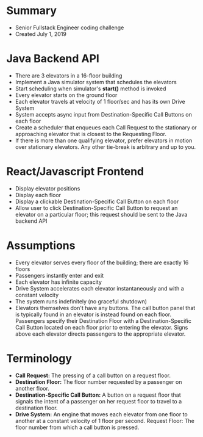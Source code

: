 # Summary
- Senior Fullstack Engineer coding challenge
- Created July 1, 2019


# Java Backend API
- There are 3 elevators in a 16-floor building
- Implement a Java simulator system that schedules the elevators
- Start scheduling when simulator's **start()** method is invoked
- Every elevator starts on the ground floor
- Each elevator travels at velocity of 1 floor/sec and has its own Drive System
- System accepts async input from Destination-Specific Call Buttons on each floor
- Create a scheduler that enqueues each Call Request to the stationary or approaching elevator that is closest to the Requesting Floor.
- If there is more than one qualifying elevator, prefer elevators in motion over stationary elevators. Any other tie-break is arbitrary and up to you.

# React/Javascript Frontend
- Display elevator positions
- Display each floor
- Display a clickable Destination-Specific Call Button on each floor
- Allow user to click Destination-Specific Call Button to request an elevator on a particular floor; this request should be sent to the Java backend API

# Assumptions
- Every elevator serves every floor of the building; there are exactly 16 floors
- Passengers instantly enter and exit
- Each elevator has infinite capacity
- Drive System accelerates each elevator instantaneously and with a constant velocity
- The system runs indefinitely (no graceful shutdown)
- Elevators themselves don't have any buttons. The call button panel that is typically found in an elevator is instead found on each floor. Passengers specify their Destination Floor with a Destination-Specific Call Button located on each floor prior to entering the elevator. Signs above each elevator directs passengers to the appropriate elevator.

# Terminology
- **Call Request:** The pressing of a call button on a request floor.
- **Destination Floor:** The floor number requested by a passenger on another floor.
- **Destination-Specific Call Button:** A button on a request floor that signals the intent of a passenger on her request floor to travel to a destination floor.
- **Drive System:** An engine that moves each elevator from one floor to another at a constant velocity of 1 floor per second.
Request Floor: The floor number from which a call button is pressed.

